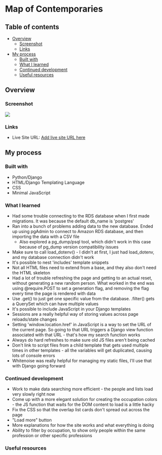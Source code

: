 # Map of Contemporaries

## Table of contents

- [Overview](#overview)
  - [Screenshot](#screenshot)
  - [Links](#links)
- [My process](#my-process)
  - [Built with](#built-with)
  - [What I learned](#what-i-learned)
  - [Continued development](#continued-development)
  - [Useful resources](#useful-resources)

## Overview

### Screenshot

![](./screenshot.jpg)

### Links

- Live Site URL: [Add live site URL here](https://your-live-site-url.com)

## My process

### Built with

- Python/Django
- HTML/Django Templating Language
- CSS
- Minimal JavaScript

### What I learned

- Had some trouble connecting to the RDS database when I first made migrations. It was because the default db_name is 'postgres'
- Ran into a bunch of problems adding data to the new database. Ended up using pgAdmin to connect to Amazon RDS database, and then importing the data with a CSV file
  - Also explored a pg_dump/psql tool, which didn't work in this case because of pg_dump version compatibility issues
- Make sure to call load_dotenv() - I didn't at first, I just had load_dotenv, and my database connection didn't work
- It's possible to nest 'includes' template snippets
- Not all HTML files need to extend from a base, and they also don't need the HTML skeleton
- Had a lot of trouble refreshing the page and getting to an actual reset, without generating a new random person. What worked in the end was using @require.POST to set a generation flag, and removing the flag every time the page is rendered with data
- Use .get() to just get one specific value from the database. .filter() gets a QuerySet which can have multiple values
- It's possible to include JavaScript in your Django templates
- Sessions are a really helpful way of storing values across page reloads/state changes
- Setting 'window.location.href' in JavaScript is a way to set the URL of the current page. So going to that URL triggers a Django view function associated with that URL - that's how my search function works
- Always do hard refreshes to make sure old JS files aren't being cached
- Don't link to script files from a child template that gets used multiple times in other templates - all the variables will get duplicated, causing lots of console errors
- Whitenoise was really helpful for managing my static files, I'll use that with Django going forward

### Continued development

- Work to make data searching more efficient - the people and lists load very slowly right now
- Come up with a more elegant solution for creating the occupation colors - the JS function that waits for the DOM content to load is a little hacky
- Fix the CSS so that the overlap list cards don't spread out across the page
- "Load more" button
- More explanations for how the site works and what everything is doing
- Ability to filter by occupation, to show only people within the same profession or other specific professions

### Useful resources
